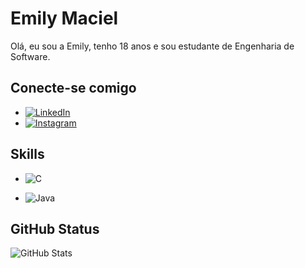 
# Emily Maciel
Olá, eu sou a Emily, tenho 18 anos e sou estudante de Engenharia de Software.


## Conecte-se comigo 
- [![LinkedIn](https://img.shields.io/badge/LinkedIn-000?style=for-the-badge&logo=linkedin&logoColor=0E76A8)](https://www.linkedin.com/in/emily-ferreira-maciel-bab917204/)
- [![Instagram](https://img.shields.io/badge/Instagram-000?style=for-the-badge&logo=instagram)](https://www.instagram.com/emily.maaciel/)

## Skills
- ![C](https://img.shields.io/badge/C-000?style=for-the-badge&logo=c)

- ![Java](https://img.shields.io/badge/Java-000?style=for-the-badge&logo=java)




## GitHub Status

![GitHub Stats](https://github-readme-stats.vercel.app/api?username=emilyfmaciel&theme=transparent&bg_color=000&border_color=30A3DC&show_icons=true&icon_color=30A3DC&title_color=E94D5F&text_color=FFF)



